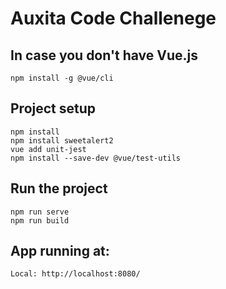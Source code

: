 # Auxita Code Challenege

## In case you don't have Vue.js
```
npm install -g @vue/cli
```
## Project setup
```
npm install
npm install sweetalert2
vue add unit-jest
npm install --save-dev @vue/test-utils
```
## Run the project
```
npm run serve
npm run build
```
## App running at:
```
Local: http://localhost:8080/
```
